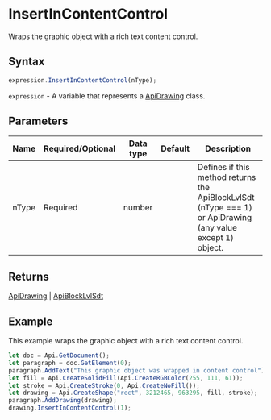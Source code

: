 # InsertInContentControl

Wraps the graphic object with a rich text content control.

## Syntax

```javascript
expression.InsertInContentControl(nType);
```

`expression` - A variable that represents a [ApiDrawing](../ApiDrawing.md) class.

## Parameters

| **Name** | **Required/Optional** | **Data type** | **Default** | **Description** |
| ------------- | ------------- | ------------- | ------------- | ------------- |
| nType | Required | number |  | Defines if this method returns the ApiBlockLvlSdt (nType === 1) or ApiDrawing (any value except 1) object. |

## Returns

[ApiDrawing](../../ApiDrawing/ApiDrawing.md) \| [ApiBlockLvlSdt](../../ApiBlockLvlSdt/ApiBlockLvlSdt.md)

## Example

This example wraps the graphic object with a rich text content control.

```javascript editor-docx
let doc = Api.GetDocument();
let paragraph = doc.GetElement(0);
paragraph.AddText("This graphic object was wrapped in content control");
let fill = Api.CreateSolidFill(Api.CreateRGBColor(255, 111, 61));
let stroke = Api.CreateStroke(0, Api.CreateNoFill());
let drawing = Api.CreateShape("rect", 3212465, 963295, fill, stroke);
paragraph.AddDrawing(drawing);
drawing.InsertInContentControl(1);
```
